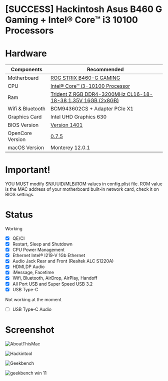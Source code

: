 # [SUCCESS] Hackintosh Asus B460 G Gaming + Intel® Core™ i3 10100 Processors

# Hardware

<table class="tg">
<thead>
  <tr>
    <th class="tg-c3ow">Components</th>
    <th class="tg-c3ow">Recommended</th>
  </tr>
</thead>
<tbody>
  <tr>
    <td class="tg-c3ow">Motherboard</td>
    <td class="tg-c3ow"><a href="https://rog.asus.com/vn/motherboards/rog-strix/rog-strix-b460-g-gaming-model/" target="_blank" rel="noopener noreferrer">ROG STRIX B460-G GAMING</a></td>
  </tr>
  <tr>
    <td class="tg-c3ow"><span style="font-style:normal">CPU</span></td>
    <td class="tg-c3ow"><a href="https://ark.intel.com/content/www/us/en/ark/products/199283/intel-core-i3-10100-processor-6m-cache-up-to-4-30-ghz.html" target="_blank" rel="noopener noreferrer">Intel® Core™ i3-10100 Processor</a></td>
  </tr>
  <tr>
    <td class="tg-c3ow">Ram</td>
    <td class="tg-c3ow"><a href="https://www.gskill.com/product/165/166/1536654268/F4-3200C16D-16GTZRTrident-Z-RGBDDR4-3200MHz-CL16-18-18-38-1.35V16GB-(2x8GB)" target="_blank" rel="noopener noreferrer">Trident Z RGB DDR4-3200MHz CL16-18-18-38 1.35V 16GB (2x8GB)</a></td>
  </tr>
   <tr>
    <td class="tg-c3ow"><span style="font-style:normal">Wifi & Bluetooth</span></td>
    <td class="tg-c3ow">BCM943602CS + Adapter PCIe X1</td>
  </tr>
  <tr>
    <td class="tg-c3ow">Graphics Card</td>
    <td class="tg-c3ow"><span style="font-style:normal">Intel UHD Graphics 630</span></td>
  </tr>
  <tr>
    <td class="tg-c3ow">BIOS Version</td>
    <td class="tg-c3ow"><a href="https://rog.asus.com/vn/motherboards/rog-strix/rog-strix-b460-g-gaming-model/helpdesk_bios" target="_blank" rel="noopener noreferrer">Version 1401</a></td>
  </tr>
  <tr>
    <td class="tg-c3ow"><span style="font-style:normal">OpenCore Version</span></td>
    <td class="tg-c3ow"><a href="https://github.com/acidanthera/OpenCorePkg/releases" target="_blank" rel="noopener noreferrer">0.7.5</a></td>
  </tr>
  <tr>
    <td class="tg-c3ow"><span style="font-style:normal">macOS Version</span></td>
    <td class="tg-c3ow">Monterey 12.0.1</td>
  </tr>
</tbody>
</table>

# Important!

YOU MUST modify SN/UUID/MLB/ROM values in config.plist file. ROM value is the MAC address of your motherboard built-in network card, check it on BIOS settings.

# Status

Working

- [x] QE/CI
- [x] Restart, Sleep and Shutdown
- [x] CPU Power Management
- [x] Ethernet Intel® I219-V 1Gb Ethernet
- [x] Audio Jack Rear and Front (Realtek ALC S1220A)
- [x] HDMI,DP Audio
- [x] iMessage, Facetime
- [x] Wifi, Bluetooth, AirDrop, AirPlay, Handoff
- [x] All Port USB and Super Speed USB 3.2
- [x] USB Type-C

Not working at the moment

- [ ] USB Type-C Audio


# Screenshot


![AboutThisMac](https://user-images.githubusercontent.com/68510491/141107114-1e4482aa-872c-430f-8d12-8290f3847fd2.png)

![Hackintool](https://user-images.githubusercontent.com/68510491/144629244-df09d963-c336-4367-a3e9-2f8906b5c58d.png)

![Geekbench](https://user-images.githubusercontent.com/68510491/141116556-f10ee7df-7794-40fb-bd84-942bd565a0fd.png)

![geekbench win 11](https://user-images.githubusercontent.com/68510491/145866194-151dae7a-8b6e-4e5a-a5dd-b45844205ccf.png)

